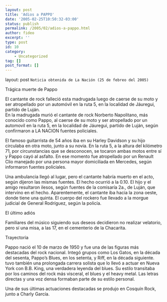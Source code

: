 ```yaml
---
layout: post
title: 'Adios a PAPPO'
date: '2005-02-25T10:50:32-03:00'
status: publish
permalink: /2005/02/adios-a-pappo.html
author: fideo
excerpt: ''
type: post
id: 10
category:
    - Uncategorized
tag: []
post_format: []
---
```

layout: post
`Noticia obtenida de La Nación (25 de febreo del 2005)`

Trágica muerte de Pappo

El cantante de rock falleció esta madrugada luego de caerse de su moto y ser atropellado por un automóvil en la ruta 5, en la localidad de Jáuregui, partido de Luján.  
En la madrugada murió el cantante de rock Norberto Napolitano, más conocido como Pappo, al caerse de su moto y ser atropellado por un automovil en la ruta 5, en la localidad de Jáuregui, partido de Luján, según confirmaron a LA NACION fuentes policiales.

El famoso guitarrista de 54 años iba en su Harley Davidson y su hijo circulaba en otra moto, junto a su novia. En la ruta 5, a la altura del kilómetro 71, por circunstancias que se desconocen, se tocaron ambas motos entre sí y Pappo cayó al asfalto. En ese momento fue atropellado por un Renault Clio manejado por una persona mayor domiciliada en Mercedes, según informaron fuentes policiales.

Una ambulancia llegó al lugar, pero el cantante habría muerto en el acto, según dijeron las mismas fuentes. El hecho ocurrió a la 0.10. El hijo y el amigo resultaron ilesos, según fuentes de la comisaría 2a., de Luján, que intervino en el hecho. Aparentemente, el cantante iba hacia la zona oeste, donde tiene una quinta. El cuerpo del rockero fue llevado a la morgue judicial de General Rodríguez, según la policía.

El último adiós

Familiares del músico siguiendo sus deseos decidieron no realizar velatorio, pero sí una misa, a las 17, en el cementerio de la Chacarita.

Trayectoria

Pappo nació el 10 de marzo de 1950 y fue una de las figuras más destacadas del rock nacional. Integó grupos como Los Gatos, en la década del sesenta, Pappo’s Blues, en los setenta, y Riff, en la década siguiente. tuvo también una prolongada carrera solista que lo llevó a actuar en Nueva York con B.B. King, una verdadera leyenda del blues. Su estilo transitaba por los caminos del rock más visceral, el blues y el heavy metal. Las letras directas y una voz densa formaban parte de su estilo personal.

Una de sus últimas actuaciones destacadas se produjo en Cosquín Rock, junto a Charly García.